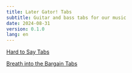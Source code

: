 ```yaml
---
title: Later Gator! Tabs
subtitle: Guitar and bass tabs for our music
date: 2024-08-31
version: 0.1.0
lang: en
---
```


[Hard to Say Tabs](./hard_to_say.html)

[Breath into the Bargain Tabs](./breath_into_the_bargain.html)